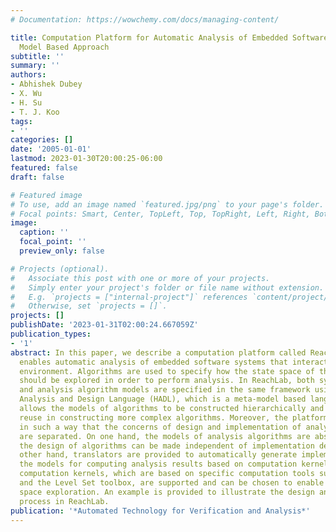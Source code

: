```yaml
---
# Documentation: https://wowchemy.com/docs/managing-content/

title: Computation Platform for Automatic Analysis of Embedded Software Systems Using
  Model Based Approach
subtitle: ''
summary: ''
authors:
- Abhishek Dubey
- X. Wu
- H. Su
- T. J. Koo
tags:
- ''
categories: []
date: '2005-01-01'
lastmod: 2023-01-30T20:00:25-06:00
featured: false
draft: false

# Featured image
# To use, add an image named `featured.jpg/png` to your page's folder.
# Focal points: Smart, Center, TopLeft, Top, TopRight, Left, Right, BottomLeft, Bottom, BottomRight.
image:
  caption: ''
  focal_point: ''
  preview_only: false

# Projects (optional).
#   Associate this post with one or more of your projects.
#   Simply enter your project's folder or file name without extension.
#   E.g. `projects = ["internal-project"]` references `content/project/deep-learning/index.md`.
#   Otherwise, set `projects = []`.
projects: []
publishDate: '2023-01-31T02:00:24.667059Z'
publication_types:
- '1'
abstract: In this paper, we describe a computation platform called ReachLab, which
  enables automatic analysis of embedded software systems that interact with continuous
  environment. Algorithms are used to specify how the state space of the system model
  should be explored in order to perform analysis. In ReachLab, both system models
  and analysis algorithm models are specified in the same framework using Hybrid System
  Analysis and Design Language (HADL), which is a meta-model based language. The platform
  allows the models of algorithms to be constructed hierarchically and promotes their
  reuse in constructing more complex algorithms. Moreover, the platform is designed
  in such a way that the concerns of design and implementation of analysis algorithms
  are separated. On one hand, the models of analysis algorithms are abstract and therefore
  the design of algorithms can be made independent of implementation details. On the
  other hand, translators are provided to automatically generate implementations from
  the models for computing analysis results based on computation kernels. Multiple
  computation kernels, which are based on specific computation tools such as d/dt
  and the Level Set toolbox, are supported and can be chosen to enable hybrid state
  space exploration. An example is provided to illustrate the design and implementation
  process in ReachLab.
publication: '*Automated Technology for Verification and Analysis*'
---
```

